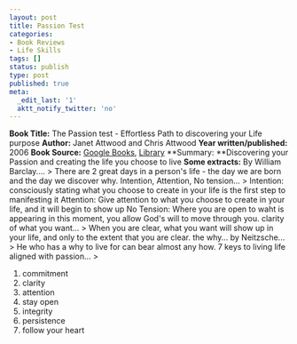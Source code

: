 ```yaml
---
layout: post
title: Passion Test
categories:
- Book Reviews
- Life Skills
tags: []
status: publish
type: post
published: true
meta:
  _edit_last: '1'
  aktt_notify_twitter: 'no'
---
```

**Book Title:** The Passion test - Effortless Path to discovering your Life purpose **Author:** Janet Attwood and Chris Attwood **Year written/published:** 2006 **Book Source:** [Google Books](http://books.google.com/books?id=e3wkZZPJWEQC&dq=passion+test+attwood&cd=1), [Library](http://catalogue.nlb.gov.sg/cgi-bin/cw_cgi?fullRecord+28641+3002+13071088+1+0) **Summary: **Discovering your Passion and creating the life you choose to live **Some extracts:** By William Barclay.... > There are 2 great days in a person's life - the day we are born and the day we discover why.
Intention, Attention, No tension... > Intention: consciously stating what you choose to create in your life is the first step to manifesting it Attention: Give attention to what you choose to create in your life, and it will begin to show up No Tension: Where you are open to waht is appearing in this moment, you allow God's will to move through you.
clarity of what you want... > When you are clear, what you want will show up in your life, and only to the extent that you are clear.
the why... by Neitzsche... > He who has a why to live for can bear almost any how.
7 keys to living life aligned with passion... >  
1. commitment
2. clarity
3. attention
4. stay open
5. integrity
6. persistence
7. follow your heart
